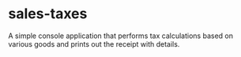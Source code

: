 # sales-taxes
A simple console application that performs tax calculations based on various goods and prints out the receipt with details.

